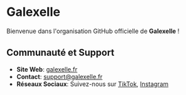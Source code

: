 # Galexelle

Bienvenue dans l'organisation GitHub officielle de **Galexelle** !

## Communauté et Support

- **Site Web**: [galexelle.fr](https://galexelle.fr/)
- **Contact**: [support@galexelle.fr](mailto:support@galexelle.fr)
- **Réseaux Sociaux**: Suivez-nous sur [TikTok](https://www.tiktok.com/@galexelle), [Instagram](https://www.instagram.com/galift_by_galexelle)

